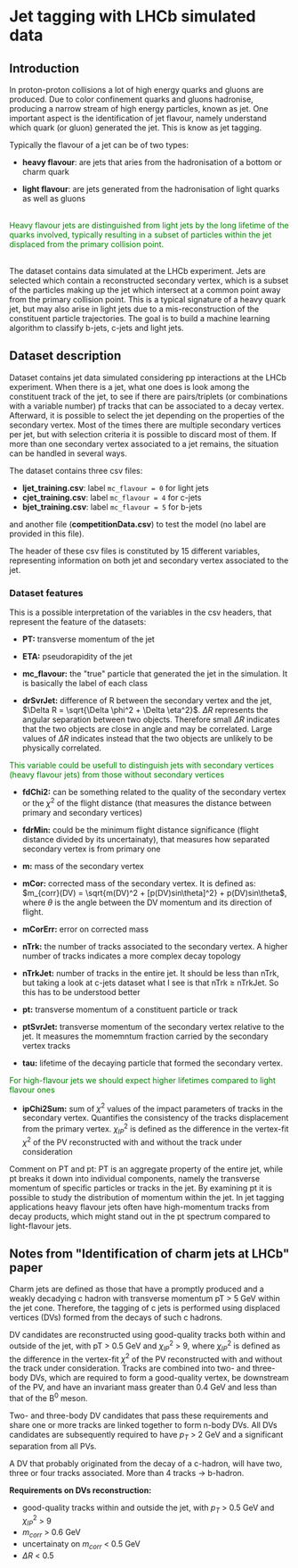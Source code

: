 # Jet tagging with LHCb simulated data

## Introduction
In proton-proton collisions a lot of high energy quarks and gluons are produced. Due to color confinement quarks and gluons hadronise, producing a narrow stream of high energy particles, known as jet.
One important aspect is the identification of jet flavour, namely understand which quark (or gluon) generated the jet. This is know as jet tagging.

Typically the flavour of a jet can be of two types:

- **heavy flavour**: are jets that aries from the hadronisation of a bottom or charm quark

- **light flavour**: are jets generated from the hadronisation of light quarks as well as gluons

\
<span style="color:green;">
Heavy flavour jets are distinguished from light jets by the long lifetime of the quarks involved, typically resulting in a subset of particles within the jet displaced from the primary collision point.
</span>

\
The dataset contains data simulated at the LHCb experiment.
Jets are selected which contain a reconstructed secondary vertex, which is a subset of the particles making up the jet which intersect at a common point away from the primary collision point. 
This is a typical signature of a heavy quark jet, but may also arise in light jets due to a mis-reconstruction of the constituent particle trajectories. The goal is to build a machine learning algorithm to classify b-jets, c-jets and light jets.

## Dataset description

Dataset contains jet data simulated considering pp interactions at the LHCb experiment. When there is a jet, what one does is look among the constituent track of the jet, to see if there are pairs/triplets (or combinations with a variable number) pf tracks that can be associated to a decay vertex. Afterward, it is possible to select the jet depending on the properties of the secondary vertex. Most of the times there are multiple secondary vertices per jet, but with selection criteria it is possible to discard most of them. If more than one secondary vertex associated to a jet remains, the situation can be handled in several ways.

The dataset contains three csv files: 

- **ljet_training.csv**: label `mc_flavour = 0` for light jets
- **cjet_training.csv**: label `mc_flavour = 4` for c-jets
- **bjet_training.csv**: label `mc_flavour = 5` for b-jets

and another file (**competitionData.csv**) to test the model (no label are provided in this file).

The header of these csv files is constituted by 15 different variables, representing information on both jet and secondary vertex associated to the jet.

### Dataset features

This is a possible interpretation of the variables in the csv headers, that represent the feature of the datasets:

- **PT:** transverse momentum of the jet

- **ETA:** pseudorapidity of the jet

- **mc_flavour:** the "true" particle that generated the jet in the simulation. It is basically the label of each class

- **drSvrJet:** difference of R between the secondary vertex and the jet, $\Delta R = \sqrt{\Delta \phi^2 + \Delta \eta^2}$. $\Delta R$ represents the angular separation between two objects. Therefore small $\Delta R$ indicates that the two objects are close in angle and may be correlated. Large values of $\Delta R$ indicates instead that the two objects are unlikely to be physically correlated.
<span style="color:green;">
This variable could be usefull to distinguish jets with secondary vertices (heavy flavour jets) from those without secondary vertices
</span>

- **fdChi2:** can be something related to the quality of the secondary vertex or the $\chi^2$ of the flight distance (that measures the distance between primary and secondary vertices)

- **fdrMin:** could be the minimum flight distance significance (flight distance divided by its uncertainaty), that measures how separated secondary vertex is from primary one

- **m:** mass of the secondary vertex

- **mCor:** corrected mass of the secondary vertex. It is defined as: $m_{corr}(DV) = \sqrt{m(DV)^2 + [p(DV)sin\theta]^2} + p(DV)sin\theta$, where $\theta$ is the angle between the DV momentum and its direction of flight.

- **mCorErr:** error on corrected mass

- **nTrk:** the number of tracks associated to the secondary vertex. A higher number of tracks indicates a more complex decay topology

- **nTrkJet:** number of tracks in the entire jet. It should be less than nTrk, but taking a look at c-jets dataset what I see is that nTrk $\ge$ nTrkJet. So this has to be understood better 

- **pt:** transverse momentum of a constituent particle or track

- **ptSvrJet:** transverse momentum of the secondary vertex relative to the jet. It measures the momemntum fraction carried by the secondary vertex tracks

- **tau:** lifetime of the decaying particle that formed the secondary vertex.
<span style="color:green;">
For high-flavour jets we should expect higher lifetimes compared to light flavour ones
</span>

- **ipChi2Sum:** sum of $\chi^2$ values of the impact parameters of tracks in the secondary vertex. Quantifies the consistency of the tracks displacement from the primary vertex. $\chi^2_{IP}$ is defined as the difference in the vertex-fit $\chi^2$ of the PV reconstructed with and without the track under consideration


Comment on PT and pt: PT is an aggregate property of the entire jet, while pt breaks it down into individual components, namely the transverse momentum of specific particles or tracks in the jet. By examining pt it is possible to study the distribution of momentum within the jet. In jet tagging applications heavy flavour jets often have high-momentum tracks from decay products, which might stand out in the pt spectrum compared to light-flavour jets.

## Notes from "Identification of charm jets at LHCb" paper

Charm jets are defined as those that have a promptly produced and a weakly decadying c hadron with transverse momentum pT > 5 GeV within the jet cone. Therefore, the tagging of c jets is performed using displaced vertices (DVs) formed from the decays of such c hadrons.

DV candidates are reconstructed using good-quality tracks both within and outside of the jet, with pT > 0.5 GeV and $\chi^2_{IP}$ > 9, where $\chi^2_{IP}$ is defined as the difference in the vertex-fit $\chi^2$ of the PV reconstructed with and without the track under consideration. Tracks are combined into two- and three-body DVs, which are required to form a good-quality vertex, be downstream of the PV, and have an invariant mass greater than 0.4 GeV and less than that of the B<sup>0</sup> meson.

Two- and three-body DV candidates that pass these requirements and share one or more tracks are linked together to form n-body DVs. All DVs candidates are subsequently required to have $p_T$ > 2 GeV and a significant separation from all PVs.

A DV that probably originated from the decay of a c-hadron, will have two, three or four tracks associated. More than 4 tracks $\rightarrow$ b-hadron.

**Requirements on DVs reconstruction:**

- good-quality tracks within and outside the jet, with $p_T$ > 0.5 GeV and $\chi^2_{IP}$ > 9
- $m_{corr}$ > 0.6 GeV
- uncertainaty on $m_{corr}$ < 0.5 GeV
- $\Delta R$ < 0.5